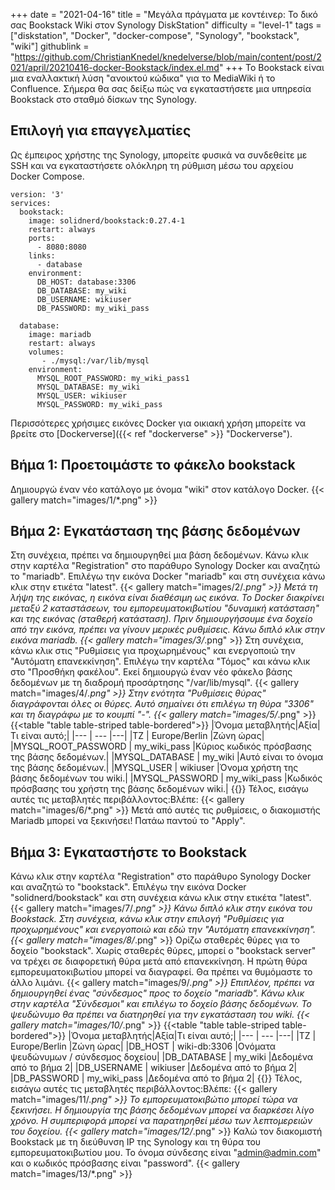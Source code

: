 +++
date = "2021-04-16"
title = "Μεγάλα πράγματα με κοντέινερ: Το δικό σας Bookstack Wiki στον Synology DiskStation"
difficulty = "level-1"
tags = ["diskstation", "Docker", "docker-compose", "Synology", "bookstack", "wiki"]
githublink = "https://github.com/ChristianKnedel/knedelverse/blob/main/content/post/2021/april/20210416-docker-Bookstack/index.el.md"
+++
Το Bookstack είναι μια εναλλακτική λύση "ανοικτού κώδικα" για το MediaWiki ή το Confluence. Σήμερα θα σας δείξω πώς να εγκαταστήσετε μια υπηρεσία Bookstack στο σταθμό δίσκων της Synology.
## Επιλογή για επαγγελματίες
Ως έμπειρος χρήστης της Synology, μπορείτε φυσικά να συνδεθείτε με SSH και να εγκαταστήσετε ολόκληρη τη ρύθμιση μέσω του αρχείου Docker Compose.
```
version: '3'
services:
  bookstack:
    image: solidnerd/bookstack:0.27.4-1
    restart: always
    ports:
      - 8080:8080
    links:
      - database
    environment:
      DB_HOST: database:3306
      DB_DATABASE: my_wiki
      DB_USERNAME: wikiuser
      DB_PASSWORD: my_wiki_pass
      
  database:
    image: mariadb
    restart: always
    volumes:
       - ./mysql:/var/lib/mysql
    environment:
      MYSQL_ROOT_PASSWORD: my_wiki_pass1
      MYSQL_DATABASE: my_wiki
      MYSQL_USER: wikiuser
      MYSQL_PASSWORD: my_wiki_pass

```
Περισσότερες χρήσιμες εικόνες Docker για οικιακή χρήση μπορείτε να βρείτε στο [Dockerverse]({{< ref "dockerverse" >}} "Dockerverse").
## Βήμα 1: Προετοιμάστε το φάκελο bookstack
Δημιουργώ έναν νέο κατάλογο με όνομα "wiki" στον κατάλογο Docker.
{{< gallery match="images/1/*.png" >}}

## Βήμα 2: Εγκατάσταση της βάσης δεδομένων
Στη συνέχεια, πρέπει να δημιουργηθεί μια βάση δεδομένων. Κάνω κλικ στην καρτέλα "Registration" στο παράθυρο Synology Docker και αναζητώ το "mariadb". Επιλέγω την εικόνα Docker "mariadb" και στη συνέχεια κάνω κλικ στην ετικέτα "latest".
{{< gallery match="images/2/*.png" >}}
Μετά τη λήψη της εικόνας, η εικόνα είναι διαθέσιμη ως εικόνα. Το Docker διακρίνει μεταξύ 2 καταστάσεων, του εμπορευματοκιβωτίου "δυναμική κατάσταση" και της εικόνας (σταθερή κατάσταση). Πριν δημιουργήσουμε ένα δοχείο από την εικόνα, πρέπει να γίνουν μερικές ρυθμίσεις. Κάνω διπλό κλικ στην εικόνα mariadb.
{{< gallery match="images/3/*.png" >}}
Στη συνέχεια, κάνω κλικ στις "Ρυθμίσεις για προχωρημένους" και ενεργοποιώ την "Αυτόματη επανεκκίνηση". Επιλέγω την καρτέλα "Τόμος" και κάνω κλικ στο "Προσθήκη φακέλου". Εκεί δημιουργώ έναν νέο φάκελο βάσης δεδομένων με τη διαδρομή προσάρτησης "/var/lib/mysql".
{{< gallery match="images/4/*.png" >}}
Στην ενότητα "Ρυθμίσεις θύρας" διαγράφονται όλες οι θύρες. Αυτό σημαίνει ότι επιλέγω τη θύρα "3306" και τη διαγράφω με το κουμπί "-".
{{< gallery match="images/5/*.png" >}}
{{<table "table table-striped table-bordered">}}
|Όνομα μεταβλητής|Αξία|Τι είναι αυτό;|
|--- | --- |---|
|TZ	| Europe/Berlin |Ζώνη ώρας|
|MYSQL_ROOT_PASSWORD	|  my_wiki_pass |Κύριος κωδικός πρόσβασης της βάσης δεδομένων.|
|MYSQL_DATABASE | 	my_wiki	|Αυτό είναι το όνομα της βάσης δεδομένων.|
|MYSQL_USER	|  wikiuser	|Όνομα χρήστη της βάσης δεδομένων του wiki.|
|MYSQL_PASSWORD	|  my_wiki_pass	|Κωδικός πρόσβασης του χρήστη της βάσης δεδομένων wiki.|
{{</table>}}
Τέλος, εισάγω αυτές τις μεταβλητές περιβάλλοντος:Βλέπε:
{{< gallery match="images/6/*.png" >}}
Μετά από αυτές τις ρυθμίσεις, ο διακομιστής Mariadb μπορεί να ξεκινήσει! Πατάω παντού το "Apply".
## Βήμα 3: Εγκαταστήστε το Bookstack
Κάνω κλικ στην καρτέλα "Registration" στο παράθυρο Synology Docker και αναζητώ το "bookstack". Επιλέγω την εικόνα Docker "solidnerd/bookstack" και στη συνέχεια κάνω κλικ στην ετικέτα "latest".
{{< gallery match="images/7/*.png" >}}
Κάνω διπλό κλικ στην εικόνα του Bookstack. Στη συνέχεια, κάνω κλικ στην επιλογή "Ρυθμίσεις για προχωρημένους" και ενεργοποιώ και εδώ την "Αυτόματη επανεκκίνηση".
{{< gallery match="images/8/*.png" >}}
Ορίζω σταθερές θύρες για το δοχείο "bookstack". Χωρίς σταθερές θύρες, μπορεί ο "bookstack server" να τρέχει σε διαφορετική θύρα μετά από επανεκκίνηση. Η πρώτη θύρα εμπορευματοκιβωτίου μπορεί να διαγραφεί. Θα πρέπει να θυμόμαστε το άλλο λιμάνι.
{{< gallery match="images/9/*.png" >}}
Επιπλέον, πρέπει να δημιουργηθεί ένας "σύνδεσμος" προς το δοχείο "mariadb". Κάνω κλικ στην καρτέλα "Σύνδεσμοι" και επιλέγω το δοχείο βάσης δεδομένων. Το ψευδώνυμο θα πρέπει να διατηρηθεί για την εγκατάσταση του wiki.
{{< gallery match="images/10/*.png" >}}
{{<table "table table-striped table-bordered">}}
|Όνομα μεταβλητής|Αξία|Τι είναι αυτό;|
|--- | --- |---|
|TZ	| Europe/Berlin |Ζώνη ώρας|
|DB_HOST	| wiki-db:3306	|Ονόματα ψευδώνυμων / σύνδεσμος δοχείου|
|DB_DATABASE	| my_wiki |Δεδομένα από το βήμα 2|
|DB_USERNAME	| wikiuser |Δεδομένα από το βήμα 2|
|DB_PASSWORD	| my_wiki_pass	|Δεδομένα από το βήμα 2|
{{</table>}}
Τέλος, εισάγω αυτές τις μεταβλητές περιβάλλοντος:Βλέπε:
{{< gallery match="images/11/*.png" >}}
Το εμπορευματοκιβώτιο μπορεί τώρα να ξεκινήσει. Η δημιουργία της βάσης δεδομένων μπορεί να διαρκέσει λίγο χρόνο. Η συμπεριφορά μπορεί να παρατηρηθεί μέσω των λεπτομερειών του δοχείου.
{{< gallery match="images/12/*.png" >}}
Καλώ τον διακομιστή Bookstack με τη διεύθυνση IP της Synology και τη θύρα του εμπορευματοκιβωτίου μου. Το όνομα σύνδεσης είναι "admin@admin.com" και ο κωδικός πρόσβασης είναι "password".
{{< gallery match="images/13/*.png" >}}
